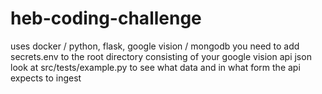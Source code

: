 # heb-coding-challenge

uses docker / python, flask, google vision / mongodb
you need to add secrets.env to the root directory consisting of your google vision api json
look at src/tests/example.py to see what data and in what form the api expects to ingest
